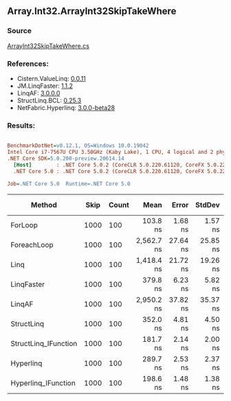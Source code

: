 ﻿## Array.Int32.ArrayInt32SkipTakeWhere

### Source
[ArrayInt32SkipTakeWhere.cs](../LinqBenchmarks/Array/Int32/ArrayInt32SkipTakeWhere.cs)

### References:
- Cistern.ValueLinq: [0.0.11](https://www.nuget.org/packages/Cistern.ValueLinq/0.0.11)
- JM.LinqFaster: [1.1.2](https://www.nuget.org/packages/JM.LinqFaster/1.1.2)
- LinqAF: [3.0.0.0](https://www.nuget.org/packages/LinqAF/3.0.0.0)
- StructLinq.BCL: [0.25.3](https://www.nuget.org/packages/StructLinq.BCL/0.25.3)
- NetFabric.Hyperlinq: [3.0.0-beta28](https://www.nuget.org/packages/NetFabric.Hyperlinq/3.0.0-beta28)

### Results:
``` ini

BenchmarkDotNet=v0.12.1, OS=Windows 10.0.19042
Intel Core i7-7567U CPU 3.50GHz (Kaby Lake), 1 CPU, 4 logical and 2 physical cores
.NET Core SDK=5.0.200-preview.20614.14
  [Host]        : .NET Core 5.0.2 (CoreCLR 5.0.220.61120, CoreFX 5.0.220.61120), X64 RyuJIT
  .NET Core 5.0 : .NET Core 5.0.2 (CoreCLR 5.0.220.61120, CoreFX 5.0.220.61120), X64 RyuJIT

Job=.NET Core 5.0  Runtime=.NET Core 5.0  

```
|               Method | Skip | Count |       Mean |    Error |   StdDev | Ratio | RatioSD |  Gen 0 | Gen 1 | Gen 2 | Allocated |
|--------------------- |----- |------ |-----------:|---------:|---------:|------:|--------:|-------:|------:|------:|----------:|
|              ForLoop | 1000 |   100 |   103.8 ns |  1.68 ns |  1.57 ns |  1.00 |    0.00 |      - |     - |     - |         - |
|          ForeachLoop | 1000 |   100 | 2,562.7 ns | 27.64 ns | 25.85 ns | 24.69 |    0.43 | 0.0153 |     - |     - |      32 B |
|                 Linq | 1000 |   100 | 1,418.4 ns | 21.72 ns | 19.26 ns | 13.68 |    0.30 | 0.0725 |     - |     - |     152 B |
|           LinqFaster | 1000 |   100 |   379.8 ns |  6.23 ns |  5.82 ns |  3.66 |    0.07 | 0.7153 |     - |     - |    1496 B |
|               LinqAF | 1000 |   100 | 2,950.2 ns | 37.82 ns | 35.37 ns | 28.43 |    0.54 |      - |     - |     - |         - |
|           StructLinq | 1000 |   100 |   352.0 ns |  4.81 ns |  4.50 ns |  3.39 |    0.05 | 0.0458 |     - |     - |      96 B |
| StructLinq_IFunction | 1000 |   100 |   181.7 ns |  2.14 ns |  2.00 ns |  1.75 |    0.03 |      - |     - |     - |         - |
|            Hyperlinq | 1000 |   100 |   289.7 ns |  2.53 ns |  2.37 ns |  2.79 |    0.04 |      - |     - |     - |         - |
|  Hyperlinq_IFunction | 1000 |   100 |   198.6 ns |  1.48 ns |  1.38 ns |  1.91 |    0.03 |      - |     - |     - |         - |
